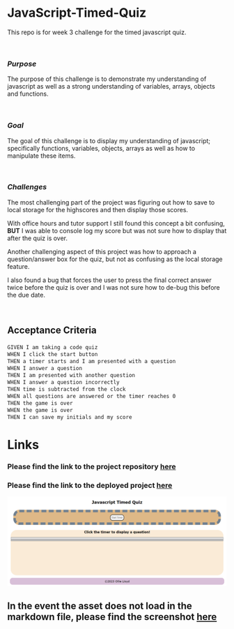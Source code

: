 # **JavaScript-Timed-Quiz**
This repo is for week 3 challenge for the timed javascript quiz.

<br/>

### ***Purpose***
The purpose of this challenge is to demonstrate my understanding of javascript as well as a strong understanding of variables, arrays, objects and functions.

<br/>

### ***Goal***
The goal of this challenge is to display my understanding of javascript; specifically functions, variables, objects, arrays as well as how to manipulate these items.

<br/>

### ***Challenges***
The most challenging part of the project was figuring out how to save to local storage for the highscores and then display those scores.

With office hours and tutor support I still found this concept a bit confusing, 
**BUT** I was able to console log my score but was not sure how to display that after the quiz is over. 

Another challenging aspect of this project was how to approach a question/answer box for the quiz, but not as confusing as the local storage feature. 

I also found a bug that forces the user to press the final correct answer twice before the quiz is over and I was not sure how to de-bug this before the due date.

<br/>

## Acceptance Criteria

```
GIVEN I am taking a code quiz
WHEN I click the start button
THEN a timer starts and I am presented with a question
WHEN I answer a question
THEN I am presented with another question
WHEN I answer a question incorrectly
THEN time is subtracted from the clock
WHEN all questions are answered or the timer reaches 0
THEN the game is over
WHEN the game is over
THEN I can save my initials and my score
```

# Links

### Please find the link to the project repository [here](https://github.com/Olloyd321/JavaScript-Timed-Quiz)

### Please find the link to the deployed project [here](https://olloyd321.github.io/JavaScript-Timed-Quiz/)

![alt=image of application](./assets/Pictures/Javascript%20Timed%20Quiz%20Screenshot.PNG)

##  In the event the asset does not load in the markdown file, please find the screenshot [here](./assets/Pictures/Javascript%20Timed%20Quiz%20Screenshot.PNG)